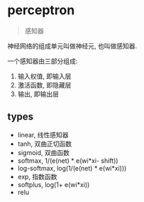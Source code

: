 # perceptron

> 感知器

神经网络的组成单元叫做神经元, 也叫做感知器.

一个感知器由三部分组成:

1. 输入权值, 即输入层
1. 激活函数, 即隐藏层
1. 输出, 即输出层

## types

* linear, 线性感知器
* tanh, 双曲正切函数
* sigmoid, 双曲函数
* softmax, 1/(e(net) * e(wi*xi- shift))
* log-softmax, log(1/(e(net) * e(wi*xi)))
* exp, 指数函数
* softplus, log(1+ e(wi*xi))
* relu
